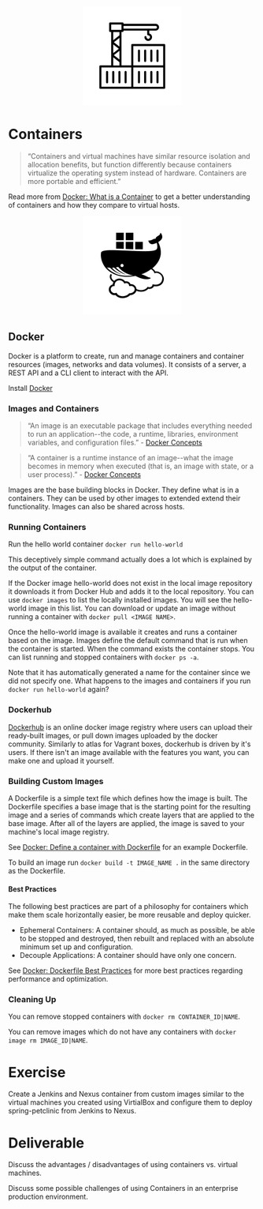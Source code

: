 <center>

![](../img/containers.svg ':size=125px')

</center>

# Containers

>&ldquo;Containers and virtual machines have similar resource isolation and allocation benefits, but function differently because containers virtualize the operating system instead of hardware. Containers are more portable and efficient.&rdquo;

Read more from [Docker: What is a Container](https://www.docker.com/resources/what-container) to get a better understanding of containers and how they compare to virtual hosts.

<center>

![](../img/cloud_docker.svg ':size=125px')

</center>

## Docker

Docker is a platform to create, run and manage containers and container resources (images, networks and data volumes). It consists of a server, a REST API and a CLI client to interact with the API.

Install [Docker](https://docs.docker.com/install)

### Images and Containers
>&ldquo;An image is an executable package that includes everything needed to run an application--the code, a runtime, libraries, environment variables, and configuration files.&rdquo; - [Docker Concepts](https://docs.docker.com/get-started/#docker-concepts)

>&ldquo;A container is a runtime instance of an image--what the image becomes in memory when executed (that is, an image with state, or a user process).&rdquo; - [Docker Concepts](https://docs.docker.com/get-started/#docker-concepts)

Images are the base building blocks in Docker. They define what is in a containers. They can be used by other images to extended extend their functionality. Images can also be shared across hosts.

### Running Containers

Run the hello world container `docker run hello-world`

This deceptively simple command actually does a lot which is explained by the output of the container.

If the Docker image hello-world does not exist in the local image repository it downloads it from Docker Hub and adds it to the local repository. You can use `docker images` to list the locally installed images. You will see the hello-world image in this list. You can download or update an image without running a container with `docker pull <IMAGE NAME>`.

Once the hello-world image is available it creates and runs a container based on the image. Images define the default command that is run when the container is started. When the command exists the container stops. You can list running and stopped containers with `docker ps -a`.

Note that it has automatically generated a name for the container since we did not specify one. What happens to the images and containers if you run `docker run hello-world` again?

### Dockerhub

[Dockerhub](https://hub.docker.com/) is an online docker image registry where users can upload their ready-built images, or pull down images uploaded by the docker community. Similarly to atlas for Vagrant boxes, dockerhub is driven by it's users. If there isn't an image available with the features you want, you can make one and upload it yourself.

### Building Custom Images

A Dockerfile is a simple text file which defines how the image is built. The Dockerfile specifies a base image that is the starting point for the resulting image and a series of commands which create layers that are applied to the base image. After all of the layers are applied, the image is saved to your machine's local image registry.

See [Docker: Define a container with Dockerfile](https://docs.docker.com/get-started/part2/#define-a-container-with-dockerfile) for an example Dockerfile.

To build an image run `docker build -t IMAGE_NAME .` in the same directory as the Dockerfile.

#### Best Practices

The following best practices are part of a philosophy for containers which make them scale horizontally easier, be more reusable and deploy quicker.

 - Ephemeral Containers: A container should, as much as possible, be able to be stopped and destroyed, then rebuilt and replaced with an absolute minimum set up and configuration.
 - Decouple Applications: A container should have only one concern.

See [Docker: Dockerfile Best Practices](https://docs.docker.com/develop/develop-images/dockerfile_best-practices/) for more best practices regarding performance and optimization.

### Cleaning Up

You can remove stopped containers with `docker rm CONTAINER_ID|NAME`.

You can remove images which do not have any containers with `docker image rm IMAGE_ID|NAME`.

# Exercise

Create a Jenkins and Nexus container from custom images similar to the virtual machines you created using VirtialBox and configure them to deploy spring-petclinic from Jenkins to Nexus.

# Deliverable

Discuss the advantages / disadvantages of using containers vs. virtual machines.

Discuss some possible challenges of using Containers in an enterprise production environment.
